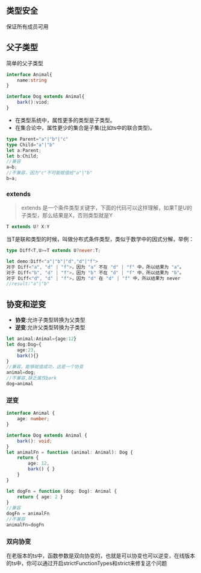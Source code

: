 ## 类型安全
保证所有成员可用
## 父子类型
简单的父子类型
```typescript
interface Animal{
    name:string
}

interface Dog extends Animal{
    bark():viod;
}
```
- 在类型系统中，属性更多的类型是子类型。
- 在集合论中，属性更少的集合是子集(比如ts中的联合类型)。
```typescript
type Parent="a"|"b"|"c"
type Child="a"|"b"
let a:Parent;
let b:Child;
//兼容
a=b;
//不兼容，因为"c"不可能赋值给"a"|"b"
b=a;
```

### extends
> extends 是一个条件类型关键字，下面的代码可以这样理解，如果T是U的子类型，那么结果是X，否则类型就是Y
```typescript
T extends U? X:Y
```
当T是联和类型的时候，叫做分布式条件类型，类似于数学中的因式分解，举例：
```typescript
type Diff<T,U>=T extends U?never:T;

let demo:Diff<"a"|"b"|"d","d"|"f">
对于 Diff<"a", "d" | "f">，因为 "a" 不在 "d" | "f" 中，所以结果为 "a"。
对于 Diff<"b", "d" | "f">，因为 "b" 不在 "d" | "f" 中，所以结果为 "b"。
对于 Diff<"d", "d" | "f">，因为 "d" 在 "d" | "f" 中，所以结果为 never
//result:"a"|"b"
```
## 协变和逆变
- **协变**:允许子类型转换为父类型
- **逆变**:允许父类型转换为子类型

```typescript
let animal:Animal={age:12}
let dog:Dog={
    age:23,
    bark(){}
}
//兼容，能够赋值成功，这是一个协变
animal=dog;
//不兼容,缺乏属性bark
dog=animal
```
### 逆变
```typescript
interface Animal {
	age: number;
}

interface Dog extends Animal {
	bark(): void;
}
let animalFn = function (animal: Animal): Dog {
	return {
		age: 12,
		bark() { }
	}
}

let dogFn = function (dog: Dog): Animal {
	return { age: 2 }
}
//兼容
dogFn = animalFn
//不兼容
animalFn=dogFn
```

### 双向协变
在老版本的ts中，函数参数是双向协变的，也就是可以协变也可以逆变，在线版本的ts中，你可以通过开启strictFunctionTypes和strict来修复这个问题
